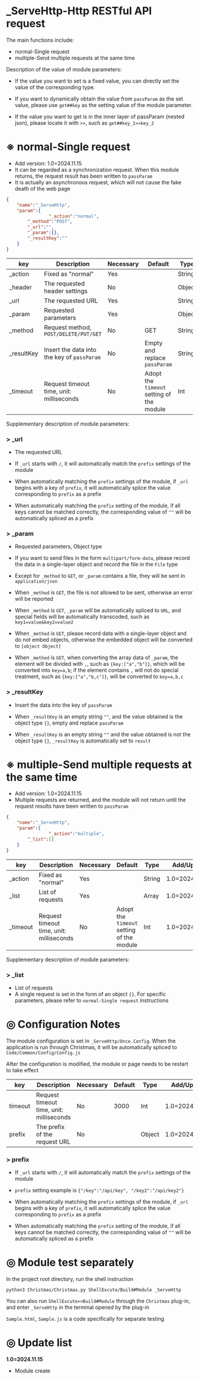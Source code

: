 # _ServeHttp-Http RESTful API request

The main functions include:

- normal-Single request
- multiple-Send multiple requests at the same time

Description of the value of module parameters:

- If the value you want to set is a fixed value, you can directly set the value of the corresponding type.

- If you want to dynamically obtain the value from `passParam` as the set value, please use `get##key` as the setting value of the module parameter.

- If the value you want to get is in the inner layer of passParam (nested json), please locate it with `>>`, such as `get##key_1>>key_2`

# ※ normal-Single request

- Add version: 1.0=2024.11.15
- It can be regarded as a synchronization request. When this module returns, the request result has been written to `passParam`
- It is actually an asynchronous request, which will not cause the fake death of the web page

```json
{
    "name":"_ServeHttp",
    "param":{
				"_action":"normal",
      	"_method":"POST",
      	"_url":"",
      	"_param":{},
      	"_resultKey":""
    }
}
```

| key           | Description                                                  | Necessary | Default | Type   | Add/Update     |
| ------------- | ------------------------------------------------------------ | --------- | ------- | ------ | -------------- |
| _action    | Fixed as "normal"                           | Yes       |                                           | String | 1.0=2024.11.15 |
| _header | The requested header settings | No | | Object | 1.0=2024.11.15 |
| _url | The requested URL | Yes | | String | 1.0=2024.11.15 |
| _param | Requested parameters | Yes | | Object | 1.0=2024.11.15 |
| _method | Request method, `POST/DELETE/PUT/GET` | No | GET | String | 1.0=2024.11.15 |
| _resultKey | Insert the data into the key of `passParam` | No | Empty and replace `passParam` | String | 1.0=2024.11.15 |
| _timeout | Request timeout time, unit: milliseconds | No | Adopt the `timeout` setting of the module | Int | 1.0=2024.11.15 |

Supplementary description of module parameters:

### > _url

- The requested URL

- If `_url` starts with `/`, it will automatically match the `prefix` settings of the module

- When automatically matching the `prefix` settings of the module, if `_url` begins with a key of `prefix`, it will automatically splice the value corresponding to `prefix` as a prefix

- When automatically matching the `prefix` setting of the module, if all keys cannot be matched correctly, the corresponding value of `""` will be automatically spliced as a prefix

### > _param

- Requested parameters, Object type

- If you want to send files in the form `multipart/form-data`, please record the data in a single-layer object and record the file in the `File` type

- Except for `_method` to `GET`, or `_param` contains a file, they will be sent in  `application/json`

- When `_method` is `GET`, the file is not allowed to be sent, otherwise an error will be reported

- When `_method` is `GET`, `_param` will be automatically spliced to `URL`, and special fields will be automatically transcoded, such as `key1=value&key2=value2`

- When `_method` is `GET`, please record data with a single-layer object and do not embed objects, otherwise the embedded object will be converted to `[object Object]`

- When `_method` is `GET`, when converting the array data of `_param`, the element will be divided with `,`, such as `{key:["a","b"]}`, which will be converted into `key=a,b`; if the element contains `,` will not do special treatment, such as `{key:["a","b,c"]}`, will be converted to `key=a,b,c`

### > _resultKey

- Insert the data into the key of `passParam`

- When `_resultKey` is an empty string `""`, and the value obtained is the object type `{}`, empty and replace `passParam`

- When `_resultKey` is an empty string `""` and the value obtained is not the object type `{}`, `_resultKey` is automatically set to `result`

# ※ multiple-Send multiple requests at the same time

- Add version: 1.0=2024.11.15
- Multiple requests are returned, and the module will not return until the request results have been written to `passParam`

```json
{
    "name":"_ServeHttp",
    "param":{
				"_action":"multiple",
      	"_list":[]
    }
}
```

| key      | Description                              | Necessary | Default                                   | Type   | Add/Update     |
| -------- | ---------------------------------------- | --------- | ----------------------------------------- | ------ | -------------- |
| _action  | Fixed as "normal"                        | Yes       |                                           | String | 1.0=2024.11.15 |
| _list    | List of requests                         | Yes       |                                           | Array  | 1.0=2024.11.15 |
| _timeout | Request timeout time, unit: milliseconds | No        | Adopt the `timeout` setting of the module | Int    | 1.0=2024.11.15 |

Supplementary description of module parameters:

### > _list

- List of requests
- A single request is set in the form of an object `{}`. For specific parameters, please refer to `normal-Single request` instructions

# ◎ Configuration Notes

The module configuration is set in `_ServeHttp/Once.Config`. When the application is run through Christmas, it will be automatically spliced to `Code/Common/Config/Config.js`

After the configuration is modified, the module or page needs to be restart to take effect

| key                                       | Description                                                  | Necessary | Default     | Type   | Add/Update     |
| ----------------------------------------- | ------------------------------------------------------------ | --------- | ----------- | ------ | -------------- |
| timeout | Request timeout time, unit: milliseconds | No | 3000 | Int | 1.0=2024.11.15 |
| prefix | The prefix of the request URL | No | | Object | 1.0=2024.11.15 |

### > prefix

- If `_url` starts with `/`, it will automatically match the `prefix` settings of the module
- `prefix` setting example is `{"/key":"/api/key", "/key2":"/api/key2"}`

- When automatically matching the `prefix` settings of the module, if `_url` begins with a key of `prefix`, it will automatically splice the value corresponding to `prefix` as a prefix

- When automatically matching the `prefix` setting of the module, if all keys cannot be matched correctly, the corresponding value of `""` will be automatically spliced as a prefix

# ◎ Module test separately

In the project root directory, run the shell instruction

```
python3 Christmas/Christmas.py ShellExcute/Build#Module _ServeHttp
```

You can also run `ShellExcute>>Build#Module` through the `Christmas` plug-in, and enter `_ServeHttp` in the terminal opened by the plug-in

`Sample.html`, `Sample.js` is a code specifically for separate testing

# ◎ Update list

**1.0=2024.11.15**

- Module create
